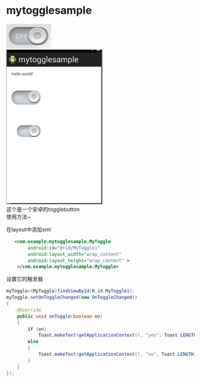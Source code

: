 # mytogglesample
![](https://github.com/Sky-J/mytogglesample/blob/master/jdfw.gif)<br>
![](https://github.com/Sky-J/mytogglesample/blob/master/look.PNG)<br>
这个是一个安卓的togglebutton<br>
使用方法~<br>

在layout中添加xml 
```Xml
   <com.example.mytogglesample.MyToggle
        android:id="@+id/MyToggle1"
        android:layout_width="wrap_content"
        android:layout_height="wrap_content" >
    </com.example.mytogglesample.MyToggle>
```
设置它的触发器
```Java
myToggle=(MyToggle)findViewById(R.id.MyToggle1);
myToggle.setOnToggleChanged(new OnToggleChanged()
{
	@Override
	public void onToggle(boolean on)
	{
		if (on)
			Toast.makeText(getApplicationContext(), "yes", Toast.LENGTH_LONG).show();
		else
		{
			Toast.makeText(getApplicationContext(), "no", Toast.LENGTH_LONG).show();
		}
	}
});
```
